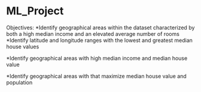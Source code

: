 # ML_Project

Objectives: 
*Identify geographical areas within the dataset characterized by both a high median income and an elevated average number of rooms
*Identify latitude and longitude ranges with the lowest and greatest median house values

*Identify geographical areas with high median income and median house value 

*Identify geographical areas with that maximize median house value and population
